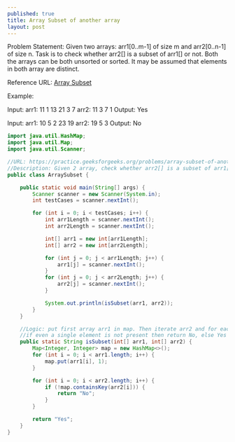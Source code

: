 ```yaml
---
published: true
title: Array Subset of another array
layout: post
---
```

Problem Statement:
Given two arrays: arr1[0..m-1] of size m and arr2[0..n-1] of size n. Task is to check whether arr2[] is a subset of arr1[] or not. Both the arrays can be both unsorted or sorted. It may be assumed that elements in both array are distinct.

Reference URL: [Array Subset](https://practice.geeksforgeeks.org/problems/array-subset-of-another-array/0)

Example:

Input: arr1: 11 1 13 21 3 7 arr2: 11 3 7 1 Output: Yes

Input: arr1: 10 5 2 23 19 arr2: 19 5 3 Output: No


~~~ java
import java.util.HashMap;
import java.util.Map;
import java.util.Scanner;

//URL: https://practice.geeksforgeeks.org/problems/array-subset-of-another-array/0
//Description: Given 2 array, check whether arr2[] is a subset of arr1[] or not
public class ArraySubset {

    public static void main(String[] args) {
        Scanner scanner = new Scanner(System.in);
        int testCases = scanner.nextInt();

        for (int i = 0; i < testCases; i++) {
            int arr1Length = scanner.nextInt();
            int arr2Length = scanner.nextInt();

            int[] arr1 = new int[arr1Length];
            int[] arr2 = new int[arr2Length];

            for (int j = 0; j < arr1Length; j++) {
                arr1[j] = scanner.nextInt();
            }
            for (int j = 0; j < arr2Length; j++) {
                arr2[j] = scanner.nextInt();
            }

            System.out.println(isSubset(arr1, arr2));
        }
    }

    //Logic: put first array arr1 in map. Then iterate arr2 and for each element check if it is present in map.
    //if even a single element is not present then return No, else Yes
    public static String isSubset(int[] arr1, int[] arr2) {
        Map<Integer, Integer> map = new HashMap<>();
        for (int i = 0; i < arr1.length; i++) {
            map.put(arr1[i], 1);
        }

        for (int i = 0; i < arr2.length; i++) {
            if (!map.containsKey(arr2[i])) {
                return "No";
            }
        }

        return "Yes";
    }
}
~~~
